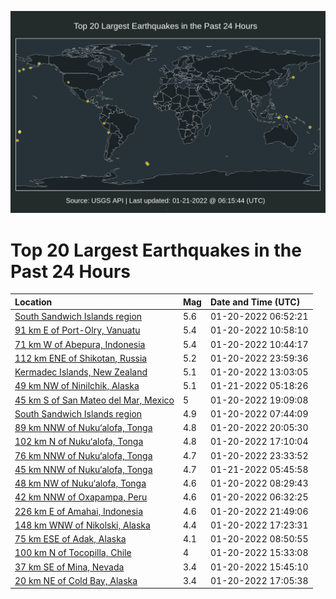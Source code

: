 ![Map](./map.png)

# Top 20 Largest Earthquakes in the Past 24 Hours

| Location | Mag | Date and Time (UTC) |
|:---|:---|:---|
| [South Sandwich Islands region](https://earthquake.usgs.gov/earthquakes/eventpage/us7000gdfw) | 5.6 | 01-20-2022 06:52:21 |
| [91 km E of Port-Olry, Vanuatu](https://earthquake.usgs.gov/earthquakes/eventpage/us7000gdi9) | 5.4 | 01-20-2022 10:58:10 |
| [71 km W of Abepura, Indonesia](https://earthquake.usgs.gov/earthquakes/eventpage/us7000gdi6) | 5.4 | 01-20-2022 10:44:17 |
| [112 km ENE of Shikotan, Russia](https://earthquake.usgs.gov/earthquakes/eventpage/us7000gdps) | 5.2 | 01-20-2022 23:59:36 |
| [Kermadec Islands, New Zealand](https://earthquake.usgs.gov/earthquakes/eventpage/us7000gdin) | 5.1 | 01-20-2022 13:03:05 |
| [49 km NW of Ninilchik, Alaska](https://earthquake.usgs.gov/earthquakes/eventpage/ak022ytdd55) | 5.1 | 01-21-2022 05:18:26 |
| [45 km S of San Mateo del Mar, Mexico](https://earthquake.usgs.gov/earthquakes/eventpage/us7000gdm7) | 5 | 01-20-2022 19:09:08 |
| [South Sandwich Islands region](https://earthquake.usgs.gov/earthquakes/eventpage/us7000gdh2) | 4.9 | 01-20-2022 07:44:09 |
| [89 km NNW of Nuku‘alofa, Tonga](https://earthquake.usgs.gov/earthquakes/eventpage/us7000gdmq) | 4.8 | 01-20-2022 20:05:30 |
| [102 km N of Nuku‘alofa, Tonga](https://earthquake.usgs.gov/earthquakes/eventpage/us7000gdpe) | 4.8 | 01-20-2022 17:10:04 |
| [76 km NNW of Nuku‘alofa, Tonga](https://earthquake.usgs.gov/earthquakes/eventpage/us7000gdpt) | 4.7 | 01-20-2022 23:33:52 |
| [45 km NNW of Nuku‘alofa, Tonga](https://earthquake.usgs.gov/earthquakes/eventpage/us7000gdrz) | 4.7 | 01-21-2022 05:45:58 |
| [48 km NW of Nuku‘alofa, Tonga](https://earthquake.usgs.gov/earthquakes/eventpage/us7000gdqc) | 4.6 | 01-20-2022 08:29:43 |
| [42 km NNW of Oxapampa, Peru](https://earthquake.usgs.gov/earthquakes/eventpage/us7000gdg0) | 4.6 | 01-20-2022 06:32:25 |
| [226 km E of Amahai, Indonesia](https://earthquake.usgs.gov/earthquakes/eventpage/us7000gdnq) | 4.6 | 01-20-2022 21:49:06 |
| [148 km WNW of Nikolski, Alaska](https://earthquake.usgs.gov/earthquakes/eventpage/ak022xd0b26) | 4.4 | 01-20-2022 17:23:31 |
| [75 km ESE of Adak, Alaska](https://earthquake.usgs.gov/earthquakes/eventpage/us7000gdhd) | 4.1 | 01-20-2022 08:50:55 |
| [100 km N of Tocopilla, Chile](https://earthquake.usgs.gov/earthquakes/eventpage/us7000gdjv) | 4 | 01-20-2022 15:33:08 |
| [37 km SE of Mina, Nevada](https://earthquake.usgs.gov/earthquakes/eventpage/nn00832045) | 3.4 | 01-20-2022 15:45:10 |
| [20 km NE of Cold Bay, Alaska](https://earthquake.usgs.gov/earthquakes/eventpage/us7000gdka) | 3.4 | 01-20-2022 17:05:38 |
